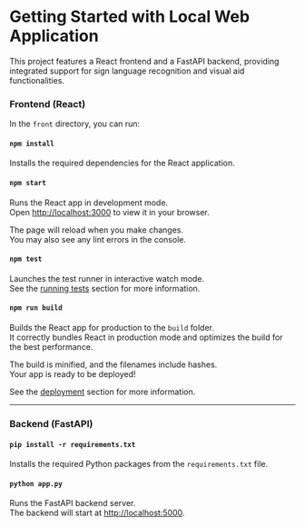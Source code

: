 # Getting Started with Local Web Application

This project features a React frontend and a FastAPI backend, providing integrated support for sign language recognition and visual aid functionalities.

### Frontend (React)

In the `front` directory, you can run:

#### `npm install`

Installs the required dependencies for the React application.

#### `npm start`

Runs the React app in development mode.\
Open [http://localhost:3000](http://localhost:3000) to view it in your browser.

The page will reload when you make changes.\
You may also see any lint errors in the console.

#### `npm test`

Launches the test runner in interactive watch mode.\
See the [running tests](https://facebook.github.io/create-react-app/docs/running-tests) section for more information.

#### `npm run build`

Builds the React app for production to the `build` folder.\
It correctly bundles React in production mode and optimizes the build for the best performance.

The build is minified, and the filenames include hashes.\
Your app is ready to be deployed!

See the [deployment](https://facebook.github.io/create-react-app/docs/deployment) section for more information.

---

### Backend (FastAPI)

#### `pip install -r requirements.txt`

Installs the required Python packages from the `requirements.txt` file.

#### `python app.py`

Runs the FastAPI backend server.\
The backend will start at [http://localhost:5000](http://localhost:5000).

